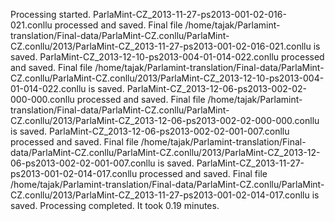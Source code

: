 Processing started.
ParlaMint-CZ_2013-11-27-ps2013-001-02-016-021.conllu processed and saved.
Final file /home/tajak/Parlamint-translation/Final-data/ParlaMint-CZ.conllu/ParlaMint-CZ.conllu/2013/ParlaMint-CZ_2013-11-27-ps2013-001-02-016-021.conllu is saved.
ParlaMint-CZ_2013-12-10-ps2013-004-01-014-022.conllu processed and saved.
Final file /home/tajak/Parlamint-translation/Final-data/ParlaMint-CZ.conllu/ParlaMint-CZ.conllu/2013/ParlaMint-CZ_2013-12-10-ps2013-004-01-014-022.conllu is saved.
ParlaMint-CZ_2013-12-06-ps2013-002-02-000-000.conllu processed and saved.
Final file /home/tajak/Parlamint-translation/Final-data/ParlaMint-CZ.conllu/ParlaMint-CZ.conllu/2013/ParlaMint-CZ_2013-12-06-ps2013-002-02-000-000.conllu is saved.
ParlaMint-CZ_2013-12-06-ps2013-002-02-001-007.conllu processed and saved.
Final file /home/tajak/Parlamint-translation/Final-data/ParlaMint-CZ.conllu/ParlaMint-CZ.conllu/2013/ParlaMint-CZ_2013-12-06-ps2013-002-02-001-007.conllu is saved.
ParlaMint-CZ_2013-11-27-ps2013-001-02-014-017.conllu processed and saved.
Final file /home/tajak/Parlamint-translation/Final-data/ParlaMint-CZ.conllu/ParlaMint-CZ.conllu/2013/ParlaMint-CZ_2013-11-27-ps2013-001-02-014-017.conllu is saved.
Processing completed. It took 0.19 minutes.
